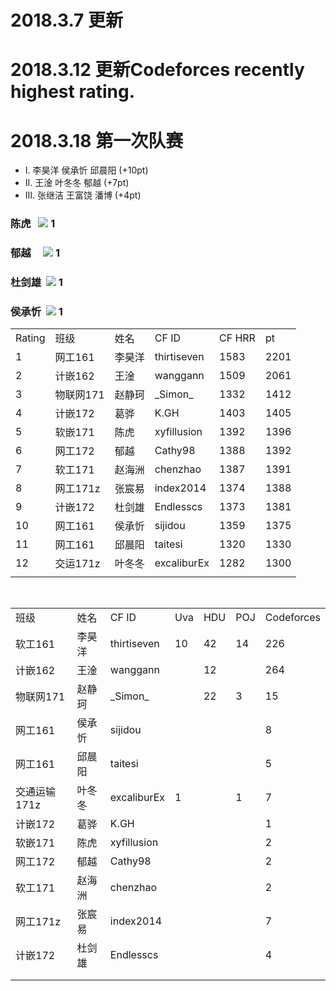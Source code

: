 # 2018.3.7 更新
# 2018.3.12 更新Codeforces recently highest rating.
# 2018.3.18 第一次队赛
- I.   李昊洋 侯承忻 邱晨阳 (+10pt)
- II.  王淦   叶冬冬 郁越 (+7pt)
- III. 张继洁 王富饶 潘博 (+4pt)
### 陈虎    ![](http://latex.codecogs.com/gif.latex?\\color{Red}\downarrow)  1



### 郁越     ![](http://latex.codecogs.com/gif.latex?\\color{Green}\uparrow)   1
### 杜剑雄  ![](http://latex.codecogs.com/gif.latex?\\color{Red}\downarrow)   1
### 侯承忻  ![](http://latex.codecogs.com/gif.latex?\\color{Green}\uparrow)   1

<table>
   <tr>
      <td>Rating</td>
      <td>班级</td>
      <td>姓名</td>
      <td>CF ID</td>
      <td>CF HRR</td>
      <td>pt</td>
   </tr>
   <tr>
      <td>1</td>
      <td>网工161</td>
      <td>李昊洋</td>
      <td>thirtiseven</td>
      <td>1583</td>
      <td>2201</td>
   </tr>
   <tr>
      <td>2</td>
      <td>计嵌162</td>
      <td>王淦</td>
      <td>wanggann</td>
      <td>1509</td>
      <td>2061</td>
   </tr>
   <tr>
      <td>3</td>
      <td>物联网171</td>
      <td>赵静珂 </td>
      <td>_Simon_</td>
      <td>1332</td>
      <td>1412</td>
   </tr>
   <tr>
      <td>4</td>
      <td>计嵌172</td>
      <td>葛骅</td>
      <td>K.GH</td>
      <td>1403</td>
      <td>1405</td>
   </tr>
   <tr>
      <td>5</td>
      <td>软嵌171</td>
      <td>陈虎</td>
      <td>xyfillusion</td>
      <td>1392</td>
      <td>1396</td>
   </tr>
   <tr>
      <td>6</td>
      <td>网工172</td>
      <td>郁越</td>
      <td>Cathy98</td>
      <td>1388</td>
      <td>1392</td>
   </tr>
   <tr>
      <td>7</td>
      <td>软工171</td>
      <td>赵海洲</td>
      <td>chenzhao</td>
      <td>1387</td>
      <td>1391</td>
   </tr>
   <tr>
      <td>8</td>
      <td>网工171z</td>
      <td>张宸易</td>
      <td>index2014</td>
      <td>1374</td>
      <td>1388</td>
   </tr>
   <tr>
      <td>9</td>
      <td>计嵌172</td>
      <td>杜剑雄</td>
      <td>Endlesscs</td>
      <td>1373</td>
      <td>1381</td>
   </tr>
   <tr>
      <td>10</td>
      <td>网工161</td>
      <td>侯承忻</td>
      <td>sijidou</td>
      <td>1359</td>
      <td>1375</td>
   </tr>
   <tr>
      <td>11</td>
      <td>网工161</td>
      <td>邱晨阳</td>
      <td>taitesi</td>
      <td>1320</td>
      <td>1330</td>
   </tr>
   <tr>
      <td>12</td>
      <td>交运171z</td>
      <td>叶冬冬</td>
      <td>excaliburEx</td>
      <td>1282</td>
      <td>1300</td>
   </tr>
   <tr>
      <td></td>
   </tr>
</table>

<table align="center">
  <tr>
    <td>班级</td>
    <td>姓名</td>
    <td>CF ID</td>
    <td>Uva</td>
    <td>HDU</td>
    <td>POJ</td>
    <td>Codeforces</td>
  </tr>
  <tr>
    <td>软工161</td>
    <td>李昊洋</td>
    <td>thirtiseven</td>
    <td>10</td>
    <td>42</td>
    <td>14</td>
    <td>226</td>
  </tr>
  <tr>
    <td>计嵌162</td>
    <td>王淦</td>
    <td>wanggann</td>
    <td></td>
    <td>12</td>
    <td></td>
    <td>264</td>
  </tr>
  <tr>
    <td>物联网171</td>
    <td>赵静珂 </td>
    <td>_Simon_</td>
    <td></td>
    <td>22</td>
    <td>3</td>
    <td>15</td>
  </tr>
  <tr>
    <td>网工161</td>
    <td>侯承忻</td>
    <td>sijidou</td>
    <td></td>
    <td></td>
    <td></td>
    <td>8</td>
  </tr>
  <tr>
    <td>网工161</td>
    <td>邱晨阳</td>
    <td>taitesi</td>
    <td></td>
    <td></td>
    <td></td>
    <td>5</td>
  </tr>
  <tr>
    <td>交通运输171z</td>
    <td>叶冬冬</td>
    <td>excaliburEx</td>
    <td>1</td>
    <td></td>
    <td>1</td>
    <td>7</td>
  </tr>
  <tr>
    <td>计嵌172</td>
    <td>葛骅</td>
    <td>K.GH</td>
    <td></td>
    <td></td>
    <td></td>
    <td>1</td>
  </tr>
  <tr>
    <td>软嵌171</td>
    <td>陈虎</td>
    <td>xyfillusion</td>
    <td></td>
    <td></td>
    <td></td>
    <td>2</td>
  </tr>
  <tr>
    <td>网工172</td>
    <td>郁越</td>
    <td>Cathy98</td>
    <td></td>
    <td></td>
    <td></td>
    <td>2</td>
  </tr>
  <tr>
    <td>软工171</td>
    <td>赵海洲</td>
    <td>chenzhao</td>
    <td></td>
    <td></td>
    <td></td>
    <td>2</td>
  </tr>
  <tr>
    <td>网工171z</td>
    <td>张宸易</td>
    <td>index2014</td>
    <td></td>
    <td></td>
    <td></td>
    <td>7</td>
  </tr>
  <tr>
    <td>计嵌172</td>
    <td>杜剑雄</td>
    <td>Endlesscs</td>
    <td></td>
    <td></td>
    <td></td>
    <td>4</td>
  </tr>
  <tr>
    <td></td>
  </tr>
  <tr>
    <td></td>
  </tr>
</table>
